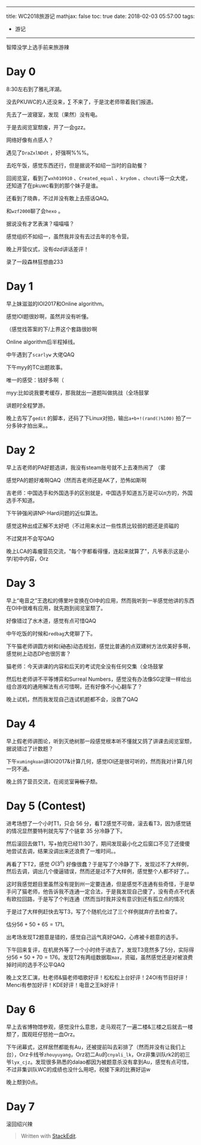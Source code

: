
---
title: WC2018旅游记
mathjax: false
toc: true
date: 2018-02-03 05:57:00
tags:
- 游记
---
智障没学上选手前来旅游辣

<!-- more -->

# Day 0

8:30左右到了雅礼洋湖。

没去PKUWC的人还没来，$\sum$ 不来了，于是沈老师带着我们报道。

先去了一波寝室，发现（果然）没有电。

于是去阅览室颓废，开了一会gzz。

网络好像有点感人？

遇见了`DraZxlNDdt` ，好强啊%%%。

去吃午饭，感觉东西还行，但是据说不如绍一当时的自助餐？

回阅览室，看到了`wxh010910` 、`Created_equal`  、`krydom` 、`chouti`等一众大佬，还知道了在pkuwc看到的那个妹子是谁。

还看到了晓犇，不过并没有敢上去搭话QAQ。

和`wzf2000`聊了会`hexo` 。

据说没有才艺表演？喵喵喵？

感觉组织不如绍一，虽然我并没有去过去年的冬令营。

晚上开营仪式，没有dzd讲话差评！

录了一段森林狂想曲233

# Day 1

早上妹滋滋的IOI2017和Online algorithm。

感觉IOI题很妙啊，虽然并没有听懂。

（感觉找答案的下/上界这个套路很妙啊

Online algorithm后半程掉线。

中午遇到了`scarlyw` 大佬QAQ

下午myy的TC出题故事。

唯一的感受：钱好多啊（

myy:比如说我要考缓存，那我就出一道题叫做挑战（全场鼓掌

讲题时全程梦游。

晚上去写了`gedit` 的脚本，还码了下Linux对拍，输出`a+b+!(rand()%100)` 拍了一分多钟才拍出来。。

# Day 2

早上吉老师的PA好题选讲，我没有steam账号就不上去凑热闹了
（雾

感觉PA的题好难啊QAQ（然而吉老师还是AK了，恐怖如斯啊

吉老师：中国选手和外国选手的区别就是，中国选手知道五万是可以n方的，外国选手不知道。

下午钟强闲讲NP-Hard问题的近似算法。

感觉这种出成正解不太好吧（不过用来水过一些性质比较弱的题还是资磁的

不过窝并不会写QAQ

晚上LCA的毒瘤营员交流，"每个字都看得懂，连起来就算了"，凡爷表示这是小学/初中内容，Orz

# Day 3

早上“电音之”王逸松的傅里叶变换在OI中的应用，然而我听到一半感觉他讲的东西在OI中很难有应用，就先跑到阅览室颓了。

好像错过了水木道，感觉有点可惜QAQ

中午吃饭的时候和`redbag`大佬聊了下。

下午猫老师讲圆方树和(<s>动态</s>)动态规划，感觉比普通的点双建树方法优美好多啊，感觉树上动态DP也很厉害？

猫老师：今天讲课的内容和后天的考试完全没有任何交集（全场鼓掌

然后杜老师讲不平等博弈和Surreal Numbers，感觉没有办法像SG定理一样给出组合游戏的通用解法有点可惜啊，还有好像不小心翻车了？

晚上试机，然而我发现自己连试机题都不会，没救了QAQ

# Day 4

早上假老师讲图论，听到灭绝树那一段感觉根本听不懂就又鸽了讲课去阅览室颓，据说错过了计数题？

下午`xumingkuan`讲IOI2017&计算几何，感觉IOI还是很可听的，然而我对计算几何一窍不通。

晚上鸽了营员交流，在阅览室<s>背板子</s>颓。


# Day 5 (Contest)

进考场想了一个小时T1，只会 $56$ 分，看T2感觉不可做，滚去看T3，因为感觉链的情况显然要特判就先写了个链拿 $35$ 分冷静了下。

然后滚回去做T1，写+拍完已经11:30了，期间发现最小化之后窗口不见了还傻傻地尝试去调，结果没调出来还浪费了一堆时间。。

再看了下T2，感觉 $O(3^n)$ 好像很蠢？于是写了个冷静了下，发现过不了大样例，然后去调，调出几个傻逼错误，然而还是过不了大样例，感觉整个人都不好了。。

这时我感觉题目里虽然没有提到州一定要连通，但是感觉不连通有些奇怪，于是举手问了猫老师，他告诉我不连通一定合法，于是我发现自己傻了，没有奇点不代表有欧拉回路，于是写了个判连通（然而当时我并没有意识到还有孤立点的情况

于是过了大样例赶快去写T3，写了个随机化过了三个样例就弃疗去检查了。

估分$56+50+65=171$。

出考场发现T2题意是错的，感觉自己运气真好QAQ，心疼被卡题意的选手。

下午回来复评，在机房外等了一个小时终于进去了，发现T3竞然多了$5$分，实际得分$56+50+70=176$。发现T2有两组数据取`max`，资磁，虽然感觉还是对被浪费掉时间的选手不公平QAQ

晚上文艺汇演，杜老师&猫老师唱歌好评！松松松上台好评！24OI有节目好评！Menci有参加好评！KDE好评！电音之王lk好评！<span style="color:#ffffff;">dt弹幕表白好评！</span>
# Day 6

早上去省博物馆参观，感觉没什么意思，走马观花了一遍二楼&三楼之后就去一楼颓了，围观旺仔怒抢一血Orz。

下午闭幕式，这样居然都能有Au，还被提前叫去彩排了（然而并没有让我们上台），Orz卡线爷`zhouyuyang`，Orz初二Au的`cnyali_lk`，Orz非集训队rk2的初三爷`lyx_cjz`。发现很多熟悉的dalao都因为被题意杀没有拿到Au，感觉有点可惜，不过非集训队WC的成绩也没什么用吧，祝接下来的比赛好运w

晚上颓到0点。

# Day 7

滚回绍兴辣






> Written with [StackEdit](https://stackedit.io/).
